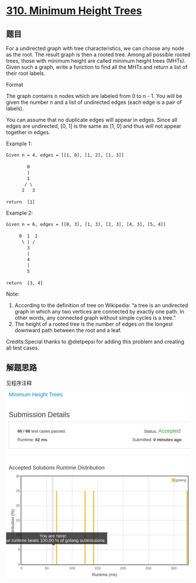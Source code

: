 # [310. Minimum Height Trees](https://leetcode.com/problems/minimum-height-trees/)

## 题目

For a undirected graph with tree characteristics, we can choose any node as the root. The result graph is then a rooted tree. Among all possible rooted trees, those with minimum height are called minimum height trees (MHTs).
Given such a graph, write a function to find all the MHTs and return a list of their root labels.

Format

The graph contains n nodes which are labeled from 0 to n - 1.
You will be given the number n and a list of undirected edges (each edge is a pair of labels).

You can assume that no duplicate edges will appear in edges. Since all edges are undirected, [0, 1] is the same as [1, 0] and thus will not appear together in edges.

Example 1:

```shell
Given n = 4, edges = [[1, 0], [1, 2], [1, 3]]

        0
        |
        1
       / \
      2   3

return  [1]
```

Example 2:

```shell
Given n = 6, edges = [[0, 3], [1, 3], [2, 3], [4, 3], [5, 4]]

     0  1  2
      \ | /
        3
        |
        4
        |
        5

return  [3, 4]
```

Note:

1. According to the definition of tree on Wikipedia: “a tree is an undirected graph in which any two vertices are connected by  exactly one path. In other words, any connected graph without simple cycles is a tree.”
1. The height of a rooted tree is the number of edges on the longest downward path between the root and a leaf.

Credits:Special thanks to @dietpepsi for adding this problem and creating all test cases.

## 解题思路

见程序注释

![100](310.100.png)